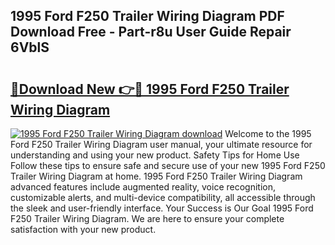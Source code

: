 ## 1995 Ford F250 Trailer Wiring Diagram PDF Download Free - Part-r8u User Guide Repair 6VblS

# <h2><a href="http://dfhoc9l.blite.top/?on=1995+Ford+F250+Trailer+Wiring+Diagram">🔗Download New 👉🔴 1995 Ford F250 Trailer Wiring Diagram</a></h2>

[![1995 Ford F250 Trailer Wiring Diagram download](https://i.imgur.com/lujVjoI.png)](http://dfhoc9l.blite.top/?on=1995+Ford+F250+Trailer+Wiring+Diagram)
Welcome to the 1995 Ford F250 Trailer Wiring Diagram user manual, your ultimate resource for understanding and using your new product. Safety Tips for Home Use Follow these tips to ensure safe and secure use of your new 1995 Ford F250 Trailer Wiring Diagram at home. 1995 Ford F250 Trailer Wiring Diagram advanced features include augmented reality, voice recognition, customizable alerts, and multi-device compatibility, all accessible through the sleek and user-friendly interface. Your Success is Our Goal 1995 Ford F250 Trailer Wiring Diagram. We are here to ensure your complete satisfaction with your new product.
